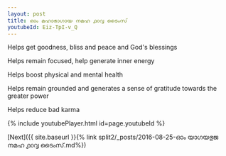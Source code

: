 ```yaml
---
layout: post
title: ഓം മഹാഭാഗായ നമഹ ൧൦൮ ടൈംസ്
youtubeId: Eiz-TpI-v_Q
---
```

 
 
Helps get goodness, bliss and peace and God's blessings
 
Helps remain focused, help generate inner energy 
 
Helps boost physical and mental health 
 
Helps remain grounded and generates a sense of gratitude towards the greater power 
 
Helps reduce bad karma
 
 
 
 


{% include youtubePlayer.html id=page.youtubeId %}
 
[Next]({{ site.baseurl }}{% link  split2/_posts/2016-08-25-ഓം യാഗയഭുജ നമഹ ൧൦൮ ടൈംസ്.md%})
 

